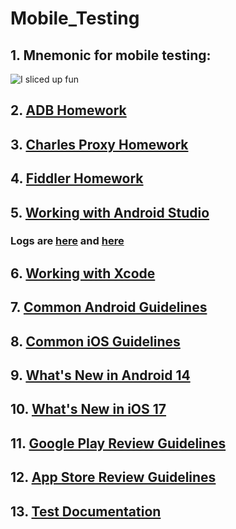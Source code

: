 # Mobile_Testing
## 1. Mnemonic for mobile testing:
![I sliced up fun](https://github.com/MariaDash/Mobile_Testing/blob/main/I%20sliced%20up%20fun.png)
## 2. [ADB Homework](https://github.com/MariaDash/Mobile_Testing/tree/ADB_Debugging)
## 3. [Charles Proxy Homework](https://github.com/MariaDash/Mobile_Testing/tree/Charles_Proxy)
## 4. [Fiddler Homework](https://github.com/MariaDash/Mobile_Testing/tree/Fiddler)
## 5. <a href="https://youtu.be/_Hin1l1Er8Y">Working with Android Studio</a>
### Logs are [here](https://github.com/MariaDash/Mobile_Testing/blob/main/logs.pdf) and [here](https://github.com/MariaDash/Mobile_Testing/blob/main/logs.txt)
## 6. [Working with Xcode](https://github.com/MariaDash/Mobile_Testing/blob/main/Working%20in%20Xcode.md)
## 7. [Common Android Guidelines](https://github.com/MariaDash/Mobile_Testing/blob/main/Common_Android_guidelines.md)                       
## 8. [Common iOS Guidelines](https://github.com/MariaDash/Mobile_Testing/blob/main/Commom_iOS_guidelines.md)
## 9. [What's New in Android 14](https://github.com/MariaDash/Mobile_Testing/blob/main/What's%20New%20in%20Android%2014.md)
## 10. [What's New in iOS 17](https://github.com/MariaDash/Mobile_Testing/blob/main/What's%20New%20in%20iOS%2017.md)
## 11. [Google Play Review Guidelines](https://github.com/MariaDash/Mobile_Testing/blob/main/Google%20Play%20Review%20Guidelines.md)
## 12. [App Store Review Guidelines](https://github.com/MariaDash/Mobile_Testing/blob/main/App%20Store%20Review%20Guidelines.md)
## 13. [Test Documentation](https://github.com/MariaDash/Test_documentation)

